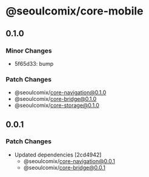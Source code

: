 # @seoulcomix/core-mobile

## 0.1.0

### Minor Changes

- 5f65d33: bump

### Patch Changes

- @seoulcomix/core-navigation@0.1.0
- @seoulcomix/core-bridge@0.1.0
- @seoulcomix/core-storage@0.1.0

## 0.0.1

### Patch Changes

- Updated dependencies [2cd4942]
  - @seoulcomix/core-navigation@0.0.1
  - @seoulcomix/core-bridge@0.0.1
